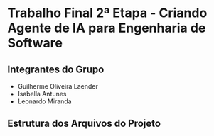 # Trabalho Final 2ª Etapa - Criando Agente de IA para Engenharia de Software

## Integrantes do Grupo

- Guilherme Oliveira Laender
- Isabella Antunes
- Leonardo Miranda

## Estrutura dos Arquivos do Projeto


